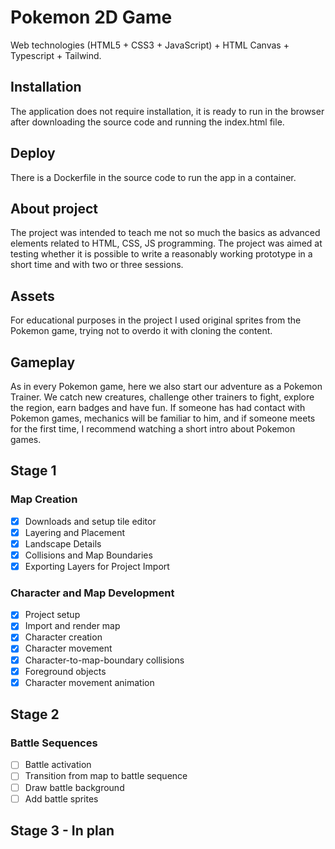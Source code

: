 # Pokemon 2D Game

Web technologies (HTML5 + CSS3 + JavaScript) + HTML Canvas + Typescript + Tailwind.

## Installation

The application does not require installation, it is ready to run in the browser after downloading the source code and running the index.html file.

## Deploy

There is a Dockerfile in the source code to run the app in a container.

## About project

The project was intended to teach me not so much the basics as advanced elements related to HTML, CSS, JS programming. The project was aimed at testing whether it is possible to write a reasonably working prototype in a short time and with two or three sessions.

## Assets

For educational purposes in the project I used original sprites from the Pokemon game, trying not to overdo it with cloning the content.

## Gameplay

As in every Pokemon game, here we also start our adventure as a Pokemon Trainer. We catch new creatures, challenge other trainers to fight, explore the region, earn badges and have fun. If someone has had contact with Pokemon games, mechanics will be familiar to him, and if someone meets for the first time, I recommend watching a short intro about Pokemon games.

## Stage 1

### Map Creation
- [x] Downloads and setup tile editor
- [x] Layering and Placement
- [x] Landscape Details
- [x] Collisions and Map Boundaries
- [x] Exporting Layers for Project Import

### Character and Map Development
- [x] Project setup
- [x] Import and render map
- [x] Character creation
- [x] Character movement
- [x] Character-to-map-boundary collisions
- [x] Foreground objects
- [x] Character movement animation

## Stage 2

### Battle Sequences
- [ ] Battle activation
- [ ] Transition from map to battle sequence
- [ ] Draw battle background
- [ ] Add battle sprites

## Stage 3 - In plan
